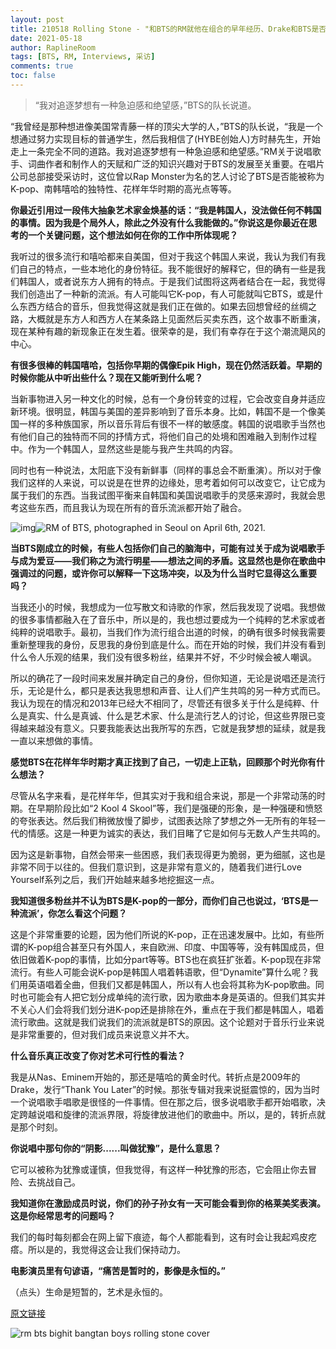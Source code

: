 ```yaml
---
layout: post
title: 210518 Rolling Stone - "和BTS的RM就他在组合的早年经历、Drake和BTS是否算K-pop等问题进行深度对话"
date: 2021-05-18
author: RaplineRoom
tags: [BTS, RM, Interviews, 采访]
comments: true
toc: false
---
```


> “我对追逐梦想有一种急迫感和绝望感，”BTS的队长说道。

“我曾经是那种想进像美国常青藤一样的顶尖大学的人，”BTS的队长说，“我是一个想通过努力实现目标的普通学生，然后我相信了(HYBE创始人)方时赫先生，开始走上一条完全不同的道路。我对追逐梦想有一种急迫感和绝望感。”RM关于说唱歌手、词曲作者和制作人的天赋和广泛的知识兴趣对于BTS的发展至关重要。在唱片公司总部接受采访时，这位曾以Rap Monster为名的艺人讨论了BTS是否能被称为K-pop、南韩嘻哈的独特性、花样年华时期的高光点等等。

**你最近引用过一段伟大抽象艺术家金焕基的话：“我是韩国人，没法做任何不韩国的事情。因为我是个局外人，除此之外没有什么我能做的。”你说这是你最近在思考的一个关键问题，这个想法如何在你的工作中所体现呢？**

我听过的很多流行和嘻哈都来自美国，但对于我这个韩国人来说，我认为我们有我们自己的特点，一些本地化的身份特征。我不能很好的解释它，但的确有一些是我们韩国人，或者说东方人拥有的特点。于是我们试图将这两者结合在一起，我觉得我们创造出了一种新的流派。有人可能叫它K-pop，有人可能就叫它BTS，或是什么东西方结合的音乐，但我觉得这就是我们正在做的。如果去回想曾经的丝绸之路，大概就是东方人和西方人在某条路上见面然后买卖东西，这个故事不断重演，现在某种有趣的新现象正在发生着。很荣幸的是，我们有幸存在于这个潮流飓风的中心。

**有很多很棒的韩国嘻哈，包括你早期的偶像Epik High，现在仍然活跃着。早期的时候你能从中听出些什么？现在又能听到什么呢？**

当新事物进入另一种文化的时候，总有一个身份转变的过程，它会改变自身并适应新环境。很明显，韩国与美国的差异影响到了音乐本身。比如，韩国不是一个像美国一样的多种族国家，所以音乐背后有很不一样的敏感度。韩国的说唱歌手当然也有他们自己的独特而不同的抒情方式，将他们自己的处境和困难融入到制作过程中。作为一个韩国人，显然这些是能与我产生共鸣的内容。

同时也有一种说法，太阳底下没有新鲜事（同样的事总会不断重演）。所以对于像我们这样的人来说，可以说是在世界的边缘处，思考着如何可以改变它，让它成为属于我们的东西。当我试图平衡来自韩国和美国说唱歌手的灵感来源时，我就会思考这些东西，而且我认为现在所有的音乐流派都开始了融合。

![img](/!%5BRM%20of%20BTS,%20photographed%20in%20Seoul%20on%20April%206th,%202021.%5D(https:/www.rollingstone.com/wp-content/uploads/2021/05/RSDigital-Cover-BTS-RM_1800.jpg))![RM of BTS, photographed in Seoul on April 6th, 2021.](https://tva1.sinaimg.cn/large/008i3skNgy1gqmy20fmanj30u010ekjl.jpg)

**当BTS刚成立的时候，有些人包括你们自己的脑海中，可能有过关于成为说唱歌手与成为爱豆——我们称之为流行明星——想法之间的矛盾。这显然也是你在歌曲中强调过的问题，或许你可以解释一下这场冲突，以及为什么当时它显得这么重要吗？**

当我还小的时候，我想成为一位写散文和诗歌的作家，然后我发现了说唱。我想做的很多事情都融入在了音乐中，所以是的，我也想过要成为一个纯粹的艺术家或者纯粹的说唱歌手。最初，当我们作为流行组合出道的时候，的确有很多时候我需要重新整理我的身份，反思我的身份到底是什么。而在开始的时候，我们并没有看到什么令人乐观的结果，我们没有很多粉丝，结果并不好，不少时候会被人嘲讽。

所以的确花了一段时间来发展并确定自己的身份，但你知道，无论是说唱还是流行乐，无论是什么，都只是表达我思想和声音、让人们产生共鸣的另一种方式而已。我认为现在的情况和2013年已经大不相同了，尽管还有很多关于什么是纯粹、什么是真实、什么是真诚、什么是艺术家、什么是流行艺人的讨论，但这些界限已变得越来越没有意义。只要我能表达出我所写的东西，它就是我梦想的延续，就是我一直以来想做的事情。

**感觉BTS在花样年华时期才真正找到了自己，一切走上正轨，回顾那个时光你有什么想法？**

尽管从名字来看，是花样年华，但其实对于我和组合来说，那是一个非常动荡的时期。在早期阶段比如“2 Kool 4 Skool”等，我们是强硬的形象，是一种强硬和愤怒的夸张表达。然后我们稍微放慢了脚步，试图表达除了梦想之外一无所有的年轻一代的情感。这是一种更为诚实的表达，我们目睹了它是如何与无数人产生共鸣的。

因为这是新事物，自然会带来一些困惑，我们表现得更为脆弱，更为细腻，这也是非常不同于以往的。但我们意识到，这是非常有意义的，随着我们进行Love Yourself系列之后，我们开始越来越多地挖掘这一点。

**我知道很多粉丝并不认为BTS是K-pop的一部分，而你们自己也说过，‘BTS是一种流派’，你怎么看这个问题？**

这是个非常重要的论题，因为他们所说的K-pop，正在迅速发展中。比如，有些所谓的K-pop组合甚至只有外国人，来自欧洲、印度、中国等等，没有韩国成员，但依旧做着K-pop的事情，比如分part等等。BTS也在疯狂扩张着。K-pop现在非常流行。有些人可能会说K-pop是韩国人唱着韩语歌，但“Dynamite”算什么呢？我们用英语唱着全曲，但我们又都是韩国人，所以有人也会将其称为K-pop歌曲。同时也可能会有人把它划分成单纯的流行歌，因为歌曲本身是英语的。但我们其实并不关心人们会将我们划分进K-pop还是排除在外，重点在于我们都是韩国人，唱着流行歌曲。这就是我们说我们的流派就是BTS的原因。这个论题对于音乐行业来说是非常重要的，但对我们成员来说意义并不大。

**什么音乐真正改变了你对艺术可行性的看法？**

我是从Nas、Eminem开始的，那还是嘻哈的黄金时代。转折点是2009年的Drake，发行“Thank You Later”的时候。那张专辑对我来说挺震惊的，因为当时一个说唱歌手唱歌是很怪的一件事情。但在那之后，很多说唱歌手都开始唱歌，决定跨越说唱和旋律的流派界限，将旋律放进他们的歌曲中。所以，是的，转折点就是那个时刻。

**你说唱中那句你的“阴影......叫做犹豫”，是什么意思？**

它可以被称为犹豫或谨慎，但我觉得，有这样一种犹豫的形态，它会阻止你去冒险、去挑战自己。

**我知道你在激励成员时说，你们的孙子孙女有一天可能会看到你的格莱美奖表演。这是你经常思考的问题吗？**

我们的每时每刻都会在网上留下痕迹，每个人都能看到，这有时会让我起鸡皮疙瘩。所以是的，我觉得这会让我们保持动力。

**电影演员里有句谚语，“痛苦是暂时的，影像是永恒的。”**

（点头）生命是短暂的，艺术是永恒的。

[原文链接](https://www.rollingstone.com/music/music-features/bts-band-rm-cover-story-drake-k-pop-1167258/amp/?__twitter_impression=true)

![rm bts bighit bangtan boys rolling stone cover](https://tva1.sinaimg.cn/large/008i3skNgy1gqmzu0skz9j31900u0x1c.jpg)